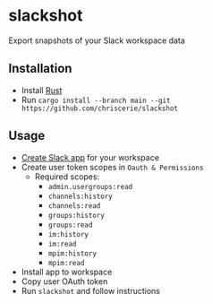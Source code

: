 # slackshot

Export snapshots of your Slack workspace data

## Installation

* Install [Rust](https://www.rust-lang.org/tools/install)
* Run `cargo install --branch main --git https://github.com/chriscerie/slackshot`

## Usage

* [Create Slack app](https://api.slack.com/apps) for your workspace
* Create user token scopes in `Oauth & Permissions`
    - Required scopes:
        - `admin.usergroups:read`
        - `channels:history`
        - `channels:read`
        - `groups:history`
        - `groups:read`
        - `im:history`
        - `im:read`
        - `mpim:history`
        - `mpim:read`
* Install app to workspace
* Copy user OAuth token
* Run `slackshot` and follow instructions
